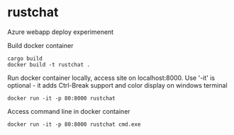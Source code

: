 # rustchat
Azure webapp deploy experimenent

Build docker container
```
cargo build
docker build -t rustchat .
```

Run docker container locally, access site on localhost:8000. Use '-it' is optional - it adds Ctrl-Break support and color 
display on windows terminal
```
docker run -it -p 80:8000 rustchat
```

Access command line in docker container
```
docker run -it -p 80:8000 rustchat cmd.exe
```
